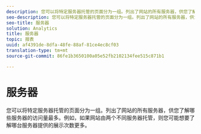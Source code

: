 ```yaml
---
description: 您可以将特定服务器托管的页面分为一组。列出了网站的所有服务器，供您了解哪些服务器的访问量最多。例如，如果网站由两个不同服务器托管，则您可能想要了解哪台服务器提供的展示次数更多。
seo-description: 您可以将特定服务器托管的页面分为一组。列出了网站的所有服务器，供您了解哪些服务器的访问量最多。例如，如果网站由两个不同服务器托管，则您可能想要了解哪台服务器提供的展示次数更多。
seo-title: 服务器
solution: Analytics
title: 服务器
topic: 报表
uuid: af4391de-8dfa-48fe-88af-81ce4ec8cf03
translation-type: tm+mt
source-git-commit: 86fe1b3650100a05e52fb2102134fee515c871b1

---
```



# 服务器

您可以将特定服务器托管的页面分为一组。列出了网站的所有服务器，供您了解哪些服务器的访问量最多。例如，如果网站由两个不同服务器托管，则您可能想要了解哪台服务器提供的展示次数更多。

